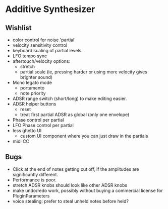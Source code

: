 # Additive Synthesizer #

## Wishlist ##
* color control for noise 'partial'
* velocity sensitivity control
* keyboard scaling of partial levels
* LFO tempo sync
* aftertouch/velocity options:
  * stretch
  * partial scale (ie, pressing harder or using more velocity gives brighter
sound)
* Mono legato mode
  * portamento
  * note priority
* ADSR range switch (short/long) to make editing easier.
* ADSR helper buttons
  * reset
  * treat first partial ADSR as global (only one envelope)
* Phase control per partial
* LFO Phase control per partial
* less ghetto UI
  * custom UI component where you can just draw in the partials
* midi CC

## Bugs ##
* Click at the end of notes getting cut off, if the amplitudes are
  significantly different.
* Performance is poor.
* stretch ADSR knobs should look like other ADSR knobs
* make undo/redo work, possibly without buying a commercial license for
  PluginParameters
* voice stealing: prefer to steal unheld notes before held?
